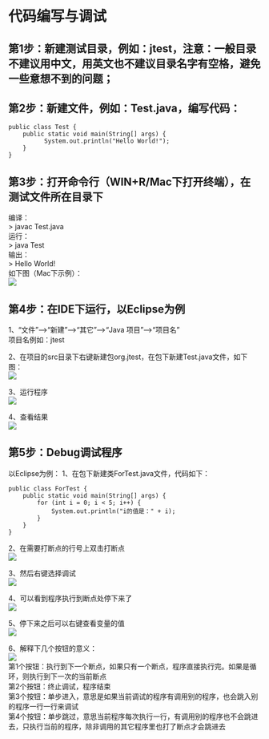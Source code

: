 # 代码编写与调试

## 第1步：新建测试目录，例如：jtest，注意：一般目录不建议用中文，用英文也不建议目录名字有空格，避免一些意想不到的问题；

## 第2步：新建文件，例如：Test.java，编写代码：

    public class Test {
        public static void main(String[] args) {
    	      System.out.println("Hello World!");
        }
    }

## 第3步：打开命令行（WIN+R/Mac下打开终端），在测试文件所在目录下
编译：  
    > javac Test.java  
运行：  
    > java Test  
输出：  
    > Hello World!  
如下图（Mac下示例）：  
![](img/2_1.png)

## 第4步：在IDE下运行，以Eclipse为例

1、“文件”—>“新建”—>“其它”—>“Java 项目”—>“项目名”  
项目名例如：jtest

2、在项目的src目录下右键新建包org.jtest，在包下新建Test.java文件，如下图：  
![](img/2_2.png)

3、运行程序  
![](img/2_3.png)

4、查看结果  
![](img/2_4.png)

## 第5步：Debug调试程序
以Eclipse为例：
1、在包下新建类ForTest.java文件，代码如下：

    public class ForTest {
        public static void main(String[] args) {
            for (int i = 0; i < 5; i++) {
                System.out.println("i的值是：" + i);
            }
        }
    }
    
2、在需要打断点的行号上双击打断点  
![](img/2_5.png)  

3、然后右键选择调试   
![](img/2_6.png)  

4、可以看到程序执行到断点处停下来了   
![](img/2_7.png)

5、停下来之后可以右键查看变量的值  
![](img/2_9.png)  

6、解释下几个按钮的意义：  
![](img/2_8.png)  
第1个按钮：执行到下一个断点，如果只有一个断点，程序直接执行完。如果是循环，则执行到下一次的当前断点  
第2个按钮：终止调试，程序结束  
第3个按钮：单步进入，意思是如果当前调试的程序有调用别的程序，也会跳入别的程序一行一行来调试  
第4个按钮：单步跳过，意思当前程序每次执行一行，有调用别的程序也不会跳进去，只执行当前的程序，除非调用的其它程序里也打了断点才会跳进去 
